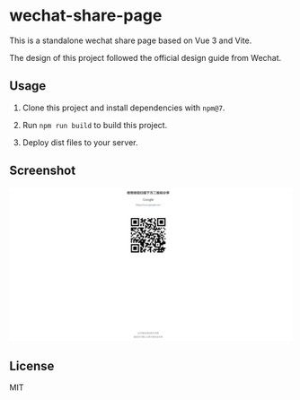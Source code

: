 # wechat-share-page

This is a standalone wechat share page based on Vue 3 and Vite.

The design of this project followed the official design guide from Wechat.

## Usage

1. Clone this project and install dependencies with `npm@7`.

2. Run `npm run build` to build this project.

3. Deploy dist files to your server.

## Screenshot

![Screenshot](https://github.com/pwp-app/wechat-share-page/blob/main/assets/screenshot.png?raw=true)

## License

MIT
